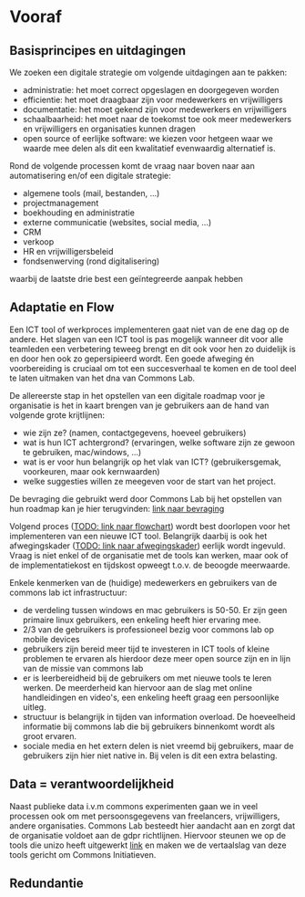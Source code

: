 # Vooraf

## Basisprincipes en uitdagingen
We zoeken een digitale strategie om volgende uitdagingen aan te pakken:  
- administratie: het moet correct opgeslagen en doorgegeven worden
- efficientie: het moet draagbaar zijn voor medewerkers en vrijwilligers
- documentatie: het moet gekend zijn voor medewerkers en vrijwilligers
- schaalbaarheid: het moet naar de toekomst toe ook meer medewerkers en vrijwilligers en organisaties kunnen dragen
- open source of eerlijke software: we kiezen voor hetgeen waar we waarde mee delen als dit een kwalitatief evenwaardig alternatief is. 

Rond de volgende processen komt de vraag naar boven naar aan automatisering en/of een digitale strategie: 
- algemene tools (mail, bestanden, ...)
- projectmanagement
- boekhouding en administratie
- externe communicatie (websites, social media, ...)
- CRM
- verkoop 
- HR en vrijwilligersbeleid
- fondsenwerving (rond digitalisering)

waarbij de laatste drie best een geïntegreerde aanpak hebben

## Adaptatie en Flow
Een ICT tool of werkproces implementeren gaat niet van de ene dag op de andere. Het slagen van een ICT tool is pas mogelijk wanneer dit voor alle teamleden een verbetering teweeg brengt en dit ook voor hen zo duidelijk is en door hen ook zo gepersipieerd wordt. Een goede afweging én voorbereiding is cruciaal om tot een succesverhaal te komen en de tool deel te laten uitmaken van het dna van Commons Lab.   

De allereerste stap in het opstellen van een digitale roadmap voor je organisatie is het in kaart brengen van je gebruikers aan de hand van volgende grote krijtlijnen:
- wie zijn ze? (namen, contactgegevens, hoeveel gebruikers)
- wat is hun ICT achtergrond? (ervaringen, welke software zijn ze gewoon te gebruiken, mac/windows, ...)
- wat is er voor hun belangrijk op het vlak van ICT? (gebruikersgemak, voorkeuren, maar ook kernwaarden)
- welke suggesties willen ze meegeven voor de start van het project. 

De bevraging die gebruikt werd door Commons Lab bij het opstellen van hun roadmap kan je hier terugvinden: [link naar bevraging](https://forms.gle/rQSSEQHYa7YDgMcm8)

Volgend proces ([TODO: link naar flowchart](vooraf.md)) wordt best doorlopen voor het implementeren van een nieuwe ICT tool. Belangrijk daarbij is ook het afwegingskader ([TODO: link naar afwegingskader](vooraf.md)) eerlijk wordt ingevuld. Vraag is niet enkel of de organisatie met de tools kan werken, maar ook of de implementatiekost en tijdskost opweegt t.o.v. de beoogde meerwaarde.

Enkele kenmerken van de (huidige) medewerkers en gebruikers van de commons lab ict infrastructuur: 
- de verdeling tussen windows en mac gebruikers is 50-50. Er zijn geen primaire linux gebruikers, een enkeling heeft hier ervaring mee. 
- 2/3 van de gebruikers is professioneel bezig voor commons lab op mobile devices
- gebruikers zijn bereid meer tijd te investeren in ICT tools of kleine problemen te ervaren als hierdoor deze meer open source zijn en in lijn van de missie van commons lab
- er is leerbereidheid bij de gebruikers om met nieuwe tools te leren werken. De meerderheid kan hiervoor aan de slag met online handleidingen en video's, een enkeling heeft graag een persoonlijke uitleg.
- structuur is belangrijk in tijden van information overload. De hoeveelheid informatie bij commons lab die bij gebruikers binnenkomt wordt als groot ervaren.
- sociale media en het extern delen is niet vreemd bij gebruikers, maar de gebruikers zijn hier niet native in. Bij velen is dit een extra belasting.

## Data = verantwoordelijkheid
Naast publieke data i.v.m commons experimenten gaan we in veel processen ook om met persoonsgegevens van freelancers, vrijwilligers, andere organisaties. Commons Lab besteedt hier aandacht aan en zorgt dat de organisatie voldoet aan de gdpr richtlijnen. Hiervoor steunen we op de tools die unizo heeft uitgewerkt [link](https://www.unizo.be/advies/trefwoord/gdpr#doe) en maken we de vertaalslag van deze tools gericht om Commons Initiatieven. 

## Redundantie

